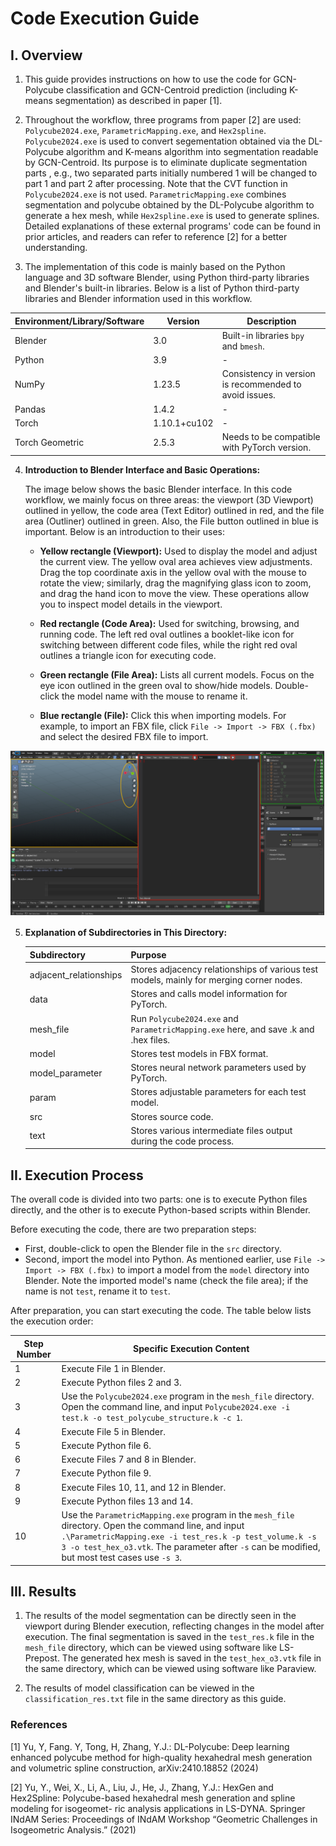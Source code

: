 # Code Execution Guide

## I. Overview

1. This guide provides instructions on how to use the code for GCN-Polycube classification and GCN-Centroid prediction (including K-means segmentation) as described in paper [1].

2. Throughout the workflow, three programs from paper [2] are used: `Polycube2024.exe`, `ParametricMapping.exe`, and `Hex2spline`. `Polycube2024.exe` is used to convert segementation obtained via the DL-Polycube algorithm and K-means algorithm into segmentation readable by GCN-Centroid. Its purpose is to eliminate duplicate segmentation parts , e.g., two separated parts initially numbered 1 will be changed to part 1 and part 2 after processing. Note that the CVT function in `Polycube2024.exe` is not used. `ParametricMapping.exe` combines segmentation and polycube obtained by the DL-Polycube algorithm to generate a hex mesh, while `Hex2spline.exe` is used to generate splines. Detailed explanations of these external programs' code can be found in prior articles, and readers can refer to reference [2] for a better understanding.

3. The implementation of this code is mainly based on the Python language and 3D software Blender, using Python third-party libraries and Blender's built-in libraries. Below is a list of Python third-party libraries and Blender information used in this workflow.

| Environment/Library/Software | Version      | Description                                            |
|------------------------------|--------------|--------------------------------------------------------|
| Blender                      | 3.0          | Built-in libraries `bpy` and `bmesh`.                  |
| Python                       | 3.9          | -                                                      |
| NumPy                        | 1.23.5       | Consistency in version is recommended to avoid issues. |
| Pandas                       | 1.4.2        | -                                                      |
| Torch                        | 1.10.1+cu102 | -                                                      |
| Torch Geometric              | 2.5.3        | Needs to be compatible with PyTorch version.           |

4. **Introduction to Blender Interface and Basic Operations:**

   The image below shows the basic Blender interface. In this code workflow, we mainly focus on three areas: the viewport (3D Viewport) outlined in yellow, the code area (Text Editor) outlined in red, and the file area (Outliner) outlined in green. Also, the File button outlined in blue is important. Below is an introduction to their uses:

   - **Yellow rectangle (Viewport):** Used to display the model and adjust the current view. The yellow oval area achieves view adjustments. Drag the top coordinate axis in the yellow oval with the mouse to rotate the view; similarly, drag the magnifying glass icon to zoom, and drag the hand icon to move the view. These operations allow you to inspect model details in the viewport.

   - **Red rectangle (Code Area):** Used for switching, browsing, and running code. The left red oval outlines a booklet-like icon for switching between different code files, while the right red oval outlines a triangle icon for executing code.

   - **Green rectangle (File Area):** Lists all current models. Focus on the eye icon outlined in the green oval to show/hide models. Double-click the model name with the mouse to rename it.

   - **Blue rectangle (File):** Click this when importing models. For example, to import an FBX file, click `File -> Import -> FBX (.fbx)` and select the desired FBX file to import.


![Introduction to Blender Interface and Basic Operations](./md_figure/figure1.png)

5. **Explanation of Subdirectories in This Directory:**

   | Subdirectory           | Purpose                                                                                 |
   |------------------------|-----------------------------------------------------------------------------------------|
   | adjacent_relationships | Stores adjacency relationships of various test models, mainly for merging corner nodes. |
   | data                   | Stores and calls model information for PyTorch.                                         |
   | mesh_file              | Run `Polycube2024.exe` and `ParametricMapping.exe` here, and save .k and .hex files.    |
   | model                  | Stores test models in FBX format.                                                       |
   | model_parameter        | Stores neural network parameters used by PyTorch.                                       |
   | param                  | Stores adjustable parameters for each test model.                                       |
   | src                    | Stores source code.                                                                     |
   | text                   | Stores various intermediate files output during the code process.                       |

## II. Execution Process

The overall code is divided into two parts: one is to execute Python files directly, and the other is to execute Python-based scripts within Blender.

Before executing the code, there are two preparation steps:

- First, double-click to open the Blender file in the `src` directory.
- Second, import the model into Python. As mentioned earlier, use `File -> Import -> FBX (.fbx)` to import a model from the `model` directory into Blender. Note the imported model's name (check the file area); if the name is not `test`, rename it to `test`.

After preparation, you can start executing the code. The table below lists the execution order:

| Step Number | Specific Execution Content                                                                                                                                                                                                                                         |
|-------------|--------------------------------------------------------------------------------------------------------------------------------------------------------------------------------------------------------------------------------------------------------------------|
| 1           | Execute File 1 in Blender.                                                                                                                                                                                                                                         |
| 2           | Execute Python files 2 and 3.                                                                                                                                                                                                                                      |
| 3           | Use the `Polycube2024.exe` program in the `mesh_file` directory. Open the command line, and input `Polycube2024.exe -i test.k -o test_polycube_structure.k -c 1`.                                                                                                  |
| 4           | Execute File 5 in Blender.                                                                                                                                                                                                                                         |
| 5           | Execute Python file 6.                                                                                                                                                                                                                                             |
| 6           | Execute Files 7 and 8 in Blender.                                                                                                                                                                                                                                  |
| 7           | Execute Python file 9.                                                                                                                                                                                                                                             |
| 8           | Execute Files 10, 11, and 12 in Blender.                                                                                                                                                                                                                           |
| 9           | Execute Python files 13 and 14.                                                                                                                                                                                                                                    |
| 10          | Use the `ParametricMapping.exe` program in the `mesh_file` directory. Open the command line, and input `.\ParametricMapping.exe -i test_res.k -p test_volume.k -s 3 -o test_hex_o3.vtk`. The parameter after `-s` can be modified, but most test cases use `-s 3`. |

## III. Results

1. The results of the model segmentation can be directly seen in the viewport during Blender execution, reflecting changes in the model after execution. The final segmentation is saved in the `test_res.k` file in the `mesh_file` directory, which can be viewed using software like LS-Prepost. The generated hex mesh is saved in the `test_hex_o3.vtk` file in the same directory, which can be viewed using software like Paraview.

2. The results of model classification can be viewed in the `classification_res.txt` file in the same directory as this guide.

### References

[1] Yu, Y, Fang. Y, Tong, H, Zhang, Y.J.: DL-Polycube: Deep learning enhanced polycube method for high-quality hexahedral mesh generation and volumetric spline construction, arXiv:2410.18852 (2024)

[2] Yu, Y., Wei, X., Li, A., Liu, J., He, J., Zhang, Y.J.: HexGen and Hex2Spline: Polycube-based hexahedral mesh generation and spline modeling for isogeomet- ric analysis applications in LS-DYNA. Springer INdAM Series: Proceedings of INdAM Workshop “Geometric Challenges in Isogeometric Analysis.” (2021)
